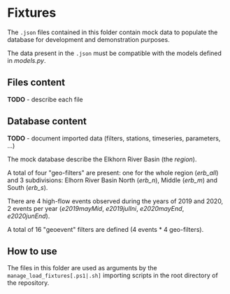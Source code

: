 # Fixtures

The ```.json``` files contained in this folder contain mock data to populate the database for development and demonstration purposes.

The data present in the ```.json``` must be compatible with the models defined in *models.py*.

## Files content

**TODO** - describe each file

## Database content

**TODO** - document imported data (filters, stations, timeseries, parameters, ...)

The mock database describe the Elkhorn River Basin (the *region*).

A total of four "geo-filters" are present: one for the whole region (*erb\_all*) and 3 subdivisions: Elhorn River Basin North (*erb\_n*), Middle (*erb\_m*) and South (*erb\_s*).

There are 4 high-flow events observed during the years of 2019 and 2020, 2 events per year (*e2019mayMid*, *e2019julIni*, *e2020mayEnd*, *e2020junEnd*).

A total of 16 "geoevent" filters are defined (4 events * 4 geo-filters).

## How to use

The files in this folder are used as arguments by the ```manage_load_fixtures[.ps1|.sh]``` importing scripts in the root directory of the repository.
